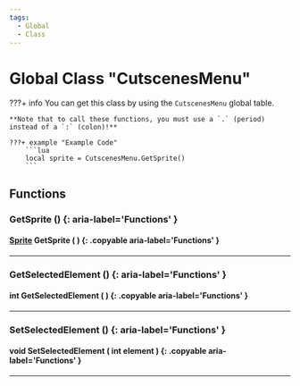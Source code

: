 ```yaml
---
tags:
  - Global
  - Class
---
```

# Global Class "CutscenesMenu"

???+ info
    You can get this class by using the `CutscenesMenu` global table.

    **Note that to call these functions, you must use a `.` (period) instead of a `:` (colon)!**
    
    ???+ example "Example Code"
        ```lua
        local sprite = CutscenesMenu.GetSprite()
        ```
     
## Functions

### GetSprite () {: aria-label='Functions' }
#### [Sprite](../Sprite.md) GetSprite ( ) {: .copyable aria-label='Functions' }

___
### GetSelectedElement () {: aria-label='Functions' }
#### int GetSelectedElement ( ) {: .copyable aria-label='Functions' }

___
### SetSelectedElement () {: aria-label='Functions' }
#### void SetSelectedElement ( int element ) {: .copyable aria-label='Functions' }

___